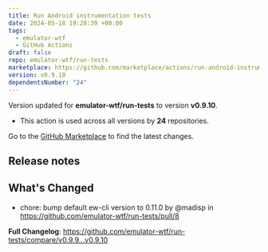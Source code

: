 ```yaml
---
title: Run Android instrumentation tests
date: 2024-05-18 19:28:39 +00:00
tags:
  - emulator-wtf
  - GitHub Actions
draft: false
repo: emulator-wtf/run-tests
marketplace: https://github.com/marketplace/actions/run-android-instrumentation-tests
version: v0.9.10
dependentsNumber: "24"
---
```



Version updated for **emulator-wtf/run-tests** to version **v0.9.10**.
- This action is used across all versions by **24** repositories.

Go to the [GitHub Marketplace](https://github.com/marketplace/actions/run-android-instrumentation-tests) to find the latest changes.

## Release notes

## What's Changed
* chore: bump default ew-cli version to 0.11.0 by @madisp in https://github.com/emulator-wtf/run-tests/pull/8

**Full Changelog**: https://github.com/emulator-wtf/run-tests/compare/v0.9.9...v0.9.10
